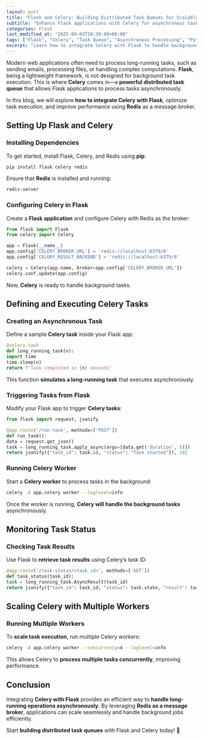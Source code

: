 ```yaml
---
layout: post
title: "Flask and Celery: Building Distributed Task Queues for Scalable Applications"
subtitle: "Enhance Flask applications with Celery for asynchronous task processing and scalability"
categories: Flask
last_modified_at: "2025-04-03T10:30:00+00:00"
tags: ["Flask", "Celery", "Task Queue", "Asynchronous Processing", "Python", "Distributed Systems", "Redis"]
excerpt: "Learn how to integrate Celery with Flask to handle background tasks efficiently. Improve scalability, manage long-running operations, and enhance performance with distributed task queues."
---
```

Modern web applications often need to process long-running tasks, such as sending emails, processing files, or handling complex computations. **Flask**, being a lightweight framework, is not designed for background task execution. This is where **Celery** comes in—a **powerful distributed task queue** that allows Flask applications to process tasks asynchronously.

In this blog, we will explore **how to integrate Celery with Flask**, optimize task execution, and improve performance using **Redis** as a message broker.

## Setting Up Flask and Celery

### Installing Dependencies

To get started, install Flask, Celery, and Redis using **pip**:

```sh
pip install flask celery redis
```

Ensure that **Redis** is installed and running:

```sh
redis-server
```

### Configuring Celery in Flask

Create a **Flask application** and configure Celery with Redis as the broker:

```python
from flask import Flask
from celery import Celery

app = Flask(__name__)
app.config['CELERY_BROKER_URL'] = 'redis://localhost:6379/0'
app.config['CELERY_RESULT_BACKEND'] = 'redis://localhost:6379/0'

celery = Celery(app.name, broker=app.config['CELERY_BROKER_URL'])
celery.conf.update(app.config)
```

Now, **Celery** is ready to handle background tasks.

## Defining and Executing Celery Tasks

### Creating an Asynchronous Task

Define a sample **Celery task** inside your Flask app:

```python
@celery.task
def long_running_task(n):
import time
time.sleep(n)
return f"Task completed in {n} seconds"
```

This function **simulates a long-running task** that executes asynchronously.

### Triggering Tasks from Flask

Modify your Flask app to trigger **Celery tasks**:

```python
from flask import request, jsonify

@app.route('/run-task', methods=['POST'])
def run_task():
data = request.get_json()
task = long_running_task.apply_async(args=[data.get('duration', 5)])
return jsonify({"task_id": task.id, "status": "Task started"}), 202
```

### Running Celery Worker

Start a **Celery worker** to process tasks in the background:

```sh
celery -A app.celery worker --loglevel=info
```

Once the worker is running, **Celery will handle the background tasks** asynchronously.

## Monitoring Task Status

### Checking Task Results

Use Flask to **retrieve task results** using Celery’s task ID:

```python
@app.route('/task-status/<task_id>', methods=['GET'])
def task_status(task_id):
task = long_running_task.AsyncResult(task_id)
return jsonify({"task_id": task_id, "status": task.state, "result": task.result})
```

## Scaling Celery with Multiple Workers

### Running Multiple Workers

To **scale task execution**, run multiple Celery workers:

```sh
celery -A app.celery worker --concurrency=4 --loglevel=info
```

This allows Celery to **process multiple tasks concurrently**, improving performance.

## Conclusion

Integrating **Celery with Flask** provides an efficient way to **handle long-running operations asynchronously**. By leveraging **Redis as a message broker**, applications can scale seamlessly and handle background jobs efficiently.

Start **building distributed task queues** with Flask and Celery today! 🚀  

